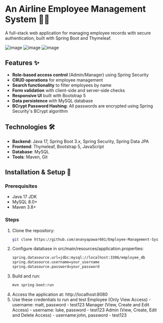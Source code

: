 # An Airline Employee Management System 👨‍💼

A full-stack web application for managing employee records with secure authentication, built with Spring Boot and Thymeleaf.

![image](https://github.com/user-attachments/assets/8de8935a-20c7-4a62-b4cb-955c000dda71)
![image](https://github.com/user-attachments/assets/7e21e2bd-78c5-4686-a241-1e32da25b949)
![image](https://github.com/user-attachments/assets/7ed028fe-7dd1-40b0-b082-76b281b3cc66)




## Features ✨
- **Role-based access control** (Admin/Manager) using Spring Security
- **CRUD operations** for employee management
- **Search functionality** to filter employees by name
- **Form validation** with client-side and server-side checks
- **Responsive UI** built with Bootstrap 5
- **Data persistence** with MySQL database
- **BCrypt Password Hashing**: All passwords are encrypted using Spring Security's BCrypt algorithm

## Technologies 🛠️
- **Backend**: Java 17, Spring Boot 3.x, Spring Security, Spring Data JPA
- **Frontend**: Thymeleaf, Bootstrap 5, JavaScript
- **Database**: MySQL
- **Tools**: Maven, Git

## Installation & Setup 🚀

### Prerequisites
- Java 17 JDK
- MySQL 8.0+
- Maven 3.8+

### Steps
1. Clone the repository:
   ```bash
   git clone https://github.com/ananyapawar601/Employee-Management-System.git
2. Configure database in src/main/resources/application.properties:
   ```bash
   spring.datasource.url=jdbc:mysql://localhost:3306/employee_db
   spring.datasource.username=your_username
   spring.datasource.password=your_password
3. Build and run:
   ```bash
   mvn spring-boot:run
4. Access the application at: http://localhost:8080
5. Use these credentials to run and test
   Employee (Only View Access) - username: matt, password - test123
   Manager (View, Create and Edit Access) - username: luke, password - test123
   Admin (View, Create, Edit and Delete Access) - username:john, password - test123

   
